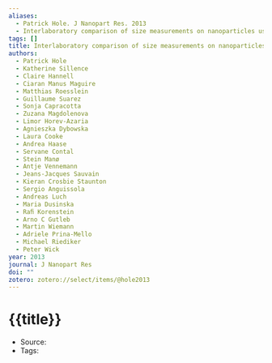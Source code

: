 ```yaml
---
aliases:
  - Patrick Hole. J Nanopart Res. 2013
  - Interlaboratory comparison of size measurements on nanoparticles using nanoparticle tracking analysis (NTA)
tags: []
title: Interlaboratory comparison of size measurements on nanoparticles using nanoparticle tracking analysis (NTA)
authors:
  - Patrick Hole
  - Katherine Sillence
  - Claire Hannell
  - Ciaran Manus Maguire
  - Matthias Roesslein
  - Guillaume Suarez
  - Sonja Capracotta
  - Zuzana Magdolenova
  - Limor Horev-Azaria
  - Agnieszka Dybowska
  - Laura Cooke
  - Andrea Haase
  - Servane Contal
  - Stein Manø
  - Antje Vennemann
  - Jeans-Jacques Sauvain
  - Kieran Crosbie Staunton
  - Sergio Anguissola
  - Andreas Luch
  - Maria Dusinska
  - Raﬁ Korenstein
  - Arno C Gutleb
  - Martin Wiemann
  - Adriele Prina-Mello
  - Michael Riediker
  - Peter Wick
year: 2013
journal: J Nanopart Res
doi: ""
zotero: zotero://select/items/@hole2013
---
```

<!-- START_TEMPLATE -->
# {{title}}

- Source:
- Tags: 
<!-- END_TEMPLATE -->
